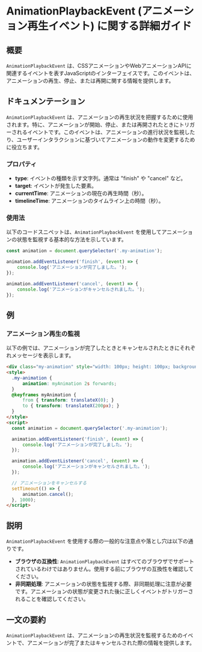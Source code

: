 <!--
Meta Description: # AnimationPlaybackEvent (アニメーション再生イベント) に関する詳細ガイド ## 概要 `AnimationPlaybackEvent` は、CSSアニメーションやWebアニメーションAPIに関連するイベントを表すJavaScriptのインターフェイスです。このイベントは、...
Meta Keywords: animation, animationplaybackevent, cancel, addeventlistener, event
-->

# AnimationPlaybackEvent (アニメーション再生イベント) に関する詳細ガイド

## 概要
`AnimationPlaybackEvent` は、CSSアニメーションやWebアニメーションAPIに関連するイベントを表すJavaScriptのインターフェイスです。このイベントは、アニメーションの再生、停止、または再開に関する情報を提供します。

## ドキュメンテーション
`AnimationPlaybackEvent` は、アニメーションの再生状況を把握するために使用されます。特に、アニメーションが開始、停止、または再開されたときにトリガーされるイベントです。このイベントは、アニメーションの進行状況を監視したり、ユーザーインタラクションに基づいてアニメーションの動作を変更するために役立ちます。

### プロパティ
- **type**: イベントの種類を示す文字列。通常は "finish" や "cancel" など。
- **target**: イベントが発生した要素。
- **currentTime**: アニメーションの現在の再生時間（秒）。
- **timelineTime**: アニメーションのタイムライン上の時間（秒）。

### 使用法
以下のコードスニペットは、`AnimationPlaybackEvent` を使用してアニメーションの状態を監視する基本的な方法を示しています。

```javascript
const animation = document.querySelector('.my-animation');

animation.addEventListener('finish', (event) => {
    console.log('アニメーションが完了しました。');
});

animation.addEventListener('cancel', (event) => {
    console.log('アニメーションがキャンセルされました。');
});
```

## 例
### アニメーション再生の監視
以下の例では、アニメーションが完了したときとキャンセルされたときにそれぞれメッセージを表示します。

```html
<div class="my-animation" style="width: 100px; height: 100px; background-color: blue;"></div>
<style>
  .my-animation {
      animation: myAnimation 2s forwards;
  }
  @keyframes myAnimation {
      from { transform: translateX(0); }
      to { transform: translateX(200px); }
  }
</style>
<script>
  const animation = document.querySelector('.my-animation');

  animation.addEventListener('finish', (event) => {
      console.log('アニメーションが完了しました。');
  });

  animation.addEventListener('cancel', (event) => {
      console.log('アニメーションがキャンセルされました。');
  });

  // アニメーションをキャンセルする
  setTimeout(() => {
      animation.cancel();
  }, 1000);
</script>
```

## 説明
`AnimationPlaybackEvent` を使用する際の一般的な注意点や落とし穴は以下の通りです。

- **ブラウザの互換性**: `AnimationPlaybackEvent` はすべてのブラウザでサポートされているわけではありません。使用する前にブラウザの互換性を確認してください。
- **非同期処理**: アニメーションの状態を監視する際、非同期処理に注意が必要です。アニメーションの状態が変更された後に正しくイベントがトリガーされることを確認してください。

## 一文の要約
`AnimationPlaybackEvent` は、アニメーションの再生状況を監視するためのイベントで、アニメーションが完了またはキャンセルされた際の情報を提供します。